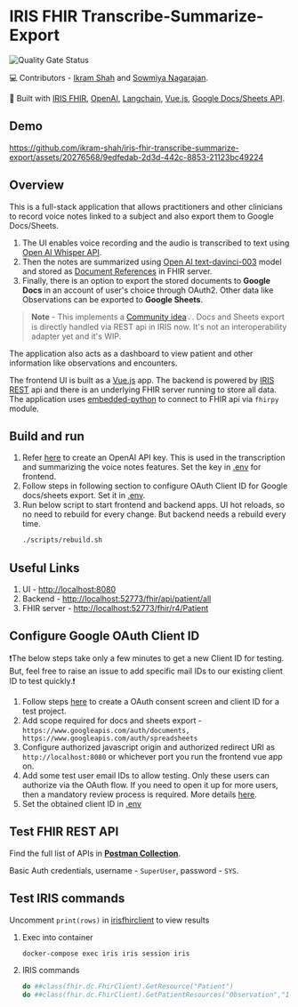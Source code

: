 # IRIS FHIR Transcribe-Summarize-Export

![Quality Gate Status](https://github.com/ikram-shah/iris-fhir-transcribe-summarize-export/actions/workflows/objectscript-quality.yml/badge.svg)

💻  Contributors - [Ikram Shah](https://community.intersystems.com/user/ikram-shah) and [Sowmiya Nagarajan](https://community.intersystems.com/user/sowmiya-nagarajan).

🚀  Built with [IRIS FHIR](https://github.com/intersystems-community/iris-fhir-template), [OpenAI](https://openai.com/), [Langchain](https://python.langchain.com/), [Vue.js](https://vuejs.org/), [Google Docs/Sheets API](https://developers.google.com/docs/api/reference/rest).

## Demo

https://github.com/ikram-shah/iris-fhir-transcribe-summarize-export/assets/20276568/9edfedab-2d3d-442c-8853-21123bc49224

## Overview

This is a full-stack application that allows practitioners and other clinicians to record voice notes linked to a subject and also export them to Google Docs/Sheets. 

1. The UI enables voice recording and the audio is transcribed to text using [Open AI Whisper API](https://openai.com/research/whisper).
2. Then the notes are summarized using [Open AI text-davinci-003](https://platform.openai.com/docs/models/gpt-3-5) model and stored as [Document References](https://build.fhir.org/documentreference.html) in FHIR server. 
3. Finally, there is an option to export the stored documents to **Google Docs** in an account of user's choice through OAuth2. Other data like Observations can be exported to **Google Sheets**.

> **Note** - This implements a [Community idea](https://ideas.intersystems.com/ideas/DPI-I-197)💡. Docs and Sheets export is directly handled via REST api in IRIS now. It's not an interoperability adapter yet and it's WIP.

The application also acts as a dashboard to view patient and other information like observations and encounters.

The frontend UI is built as a [Vue.js](src/vue) app. The backend is powered by [IRIS REST](src/fhir/Rest.cls) api and there is an underlying FHIR server running to store all data. The application uses [embedded-python](src/python) to connect to FHIR api via `fhirpy` module.

## Build and run
1. Refer [here](https://www.howtogeek.com/885918/how-to-get-an-openai-api-key/) to create an OpenAI API key. This is used in the transcription and summarizing the voice notes features. Set the key in [.env](src/vue/.env) for frontend.
2. Follow steps in following section to configure OAuth Client ID for Google docs/sheets export. Set it in [.env](src/vue/.env).
3. Run below script to start frontend and backend apps. UI hot reloads, so no need to rebuild for every change. But backend needs a rebuild every time.
    ```bash
    ./scripts/rebuild.sh
    ```

## Useful Links

1. UI - [http://localhost:8080](http://localhost:8080)
2. Backend - [http://localhost:52773/fhir/api/patient/all](http://localhost:52773/fhir/api/patient/all)
3. FHIR server - [http://localhost:52773/fhir/r4/Patient](http://localhost:52773/fhir/r4/Patient)

## Configure Google OAuth Client ID
❗The below steps take only a few minutes to get a new Client ID for testing. But, feel free to raise an issue to add specific mail IDs to our existing client ID to test quickly.❗

1. Follow steps [here](https://support.google.com/cloud/answer/6158849?hl=en#zippy=%2Cweb-applications) to create a OAuth consent screen and client ID for a test project.
2. Add scope required for docs and sheets export - `https://www.googleapis.com/auth/documents, https://www.googleapis.com/auth/spreadsheets`
3. Configure authorized javascript origin and authorized redirect URI as `http://localhost:8080` or whichever port you run the frontend vue app on.
4. Add some test user email IDs to allow testing. Only these users can authorize via the OAuth flow. If you need to open it up for more users, then a mandatory review process is required. More details [here](https://support.google.com/cloud/answer/10311615?hl=en).
5. Set the obtained client ID in [.env](src/vue/.env)

## Test FHIR REST API

Find the full list of APIs in **[Postman Collection](other/IRIS-FHIR-Transcribe-Summarize-Export.postman_collection.json)**.

Basic Auth credentials, username - `SuperUser`, password - `SYS`. 

## Test IRIS commands
Uncomment `print(rows)` in [irisfhirclient](src/python/irisfhirclient.py) to view results

1. Exec into container
    ```bash
    docker-compose exec iris iris session iris
    ```
2. IRIS commands
    ```bash
    do ##class(fhir.dc.FhirClient).GetResource("Patient")
    do ##class(fhir.dc.FhirClient).GetPatientResources("Observation","1")
    ```

